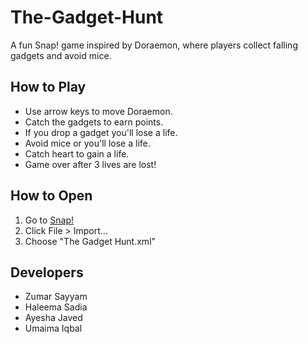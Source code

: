 # The-Gadget-Hunt

A fun Snap! game inspired by Doraemon, where players collect falling gadgets and avoid mice.

## How to Play
- Use arrow keys to move Doraemon.
- Catch the gadgets to earn points.
- If you drop a gadget you'll lose a life.
- Avoid mice or you'll lose a life.
- Catch heart to gain a life.
- Game over after 3 lives are lost!

## How to Open
1. Go to [Snap!](https://snap.berkeley.edu)
2. Click File > Import...
3. Choose "The Gadget Hunt.xml"

##  Developers
- Zumar Sayyam
- Haleema Sadia
- Ayesha Javed
- Umaima Iqbal
